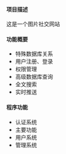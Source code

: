 #### 项目描述

这是一个图片社交网站

#### 功能概要

- 特殊数据库关系
- 用户注册、登录
- 权限管理
- 高级数据库查询
- 全文搜索
- 实时推送

#### 程序功能

- 认证系统
- 主要功能
- 用户系统
- 管理系统